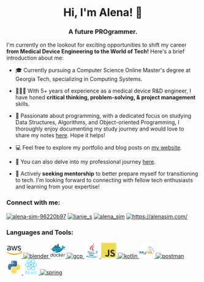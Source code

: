 <h1 align="center">Hi, I'm Alena! 🐣</h1>
<h3 align="center">A future PROgrammer.</h3>

I'm currently on the lookout for exciting opportunities to shift my career **from Medical Device Engineering to the World of Tech!** Here's a brief introduction about me:

- 🎓 Currently pursuing a Computer Science Online Master's degree at Georgia Tech, specializing in Computing Systems.
  
- 👩🏻‍🔧 With 5+ years of experience as a medical device R&D engineer, I have honed **critical thinking, problem-solving, & project management** skills.

- 🌱 Passionate about programming, with a dedicated focus on studying Data Structures, Algorithms, and Object-oriented Programming, I thoroughly enjoy documenting my study journey and would love to share my notes [here](https://alenasim.com/data-structures-and-algorithms). Hope it helps!

- 💻 Feel free to explore my portfolio and blog posts on [my website](https://alenasim.com/).

- 📄 You can also delve into my professional journey [here](https://www.linkedin.com/in/alena-sim-96220b97/).

- 🙌 Actively **seeking mentorship** to better prepare myself for transitioning to tech. I'm looking forward to connecting with fellow tech enthusiasts and learning from your expertise!




<h3 align="left">Connect with me:</h3>
<p align="left">
<a href="https://linkedin.com/in/alena-sim-96220b97" target="blank"><img align="center" src="https://raw.githubusercontent.com/rahuldkjain/github-profile-readme-generator/master/src/images/icons/Social/linked-in-alt.svg" alt="alena-sim-96220b97" height="30" width="40" /></a>
<a href="https://instagram.com/lianie_s" target="blank"><img align="center" src="https://raw.githubusercontent.com/rahuldkjain/github-profile-readme-generator/master/src/images/icons/Social/instagram.svg" alt="lianie_s" height="30" width="40" /></a>
<a href="https://www.leetcode.com/alena_sim" target="blank"><img align="center" src="https://raw.githubusercontent.com/rahuldkjain/github-profile-readme-generator/master/src/images/icons/Social/leet-code.svg" alt="alena_sim" height="30" width="40" /></a>
<a href="/https://alenasim.com/" target="blank"><img align="center" src="https://raw.githubusercontent.com/rahuldkjain/github-profile-readme-generator/master/src/images/icons/Social/rss.svg" alt="https://alenasim.com/" height="30" width="40" /></a>
</p>

<h3 align="left">Languages and Tools:</h3>
<p align="left"> <a href="https://aws.amazon.com" target="_blank" rel="noreferrer"> <img src="https://raw.githubusercontent.com/devicons/devicon/master/icons/amazonwebservices/amazonwebservices-original-wordmark.svg" alt="aws" width="40" height="40"/> </a> <a href="https://www.blender.org/" target="_blank" rel="noreferrer"> <img src="https://download.blender.org/branding/community/blender_community_badge_white.svg" alt="blender" width="40" height="40"/> </a> <a href="https://www.docker.com/" target="_blank" rel="noreferrer"> <img src="https://raw.githubusercontent.com/devicons/devicon/master/icons/docker/docker-original-wordmark.svg" alt="docker" width="40" height="40"/> </a> <a href="https://cloud.google.com" target="_blank" rel="noreferrer"> <img src="https://www.vectorlogo.zone/logos/google_cloud/google_cloud-icon.svg" alt="gcp" width="40" height="40"/> </a> <a href="https://www.java.com" target="_blank" rel="noreferrer"> <img src="https://raw.githubusercontent.com/devicons/devicon/master/icons/java/java-original.svg" alt="java" width="40" height="40"/> </a> <a href="https://developer.mozilla.org/en-US/docs/Web/JavaScript" target="_blank" rel="noreferrer"> <img src="https://raw.githubusercontent.com/devicons/devicon/master/icons/javascript/javascript-original.svg" alt="javascript" width="40" height="40"/> </a> <a href="https://kotlinlang.org" target="_blank" rel="noreferrer"> <img src="https://www.vectorlogo.zone/logos/kotlinlang/kotlinlang-icon.svg" alt="kotlin" width="40" height="40"/> </a> <a href="https://www.mysql.com/" target="_blank" rel="noreferrer"> <img src="https://raw.githubusercontent.com/devicons/devicon/master/icons/mysql/mysql-original-wordmark.svg" alt="mysql" width="40" height="40"/> </a> <a href="https://postman.com" target="_blank" rel="noreferrer"> <img src="https://www.vectorlogo.zone/logos/getpostman/getpostman-icon.svg" alt="postman" width="40" height="40"/> </a> <a href="https://www.python.org" target="_blank" rel="noreferrer"> <img src="https://raw.githubusercontent.com/devicons/devicon/master/icons/python/python-original.svg" alt="python" width="40" height="40"/> </a> <a href="https://reactjs.org/" target="_blank" rel="noreferrer"> <img src="https://raw.githubusercontent.com/devicons/devicon/master/icons/react/react-original-wordmark.svg" alt="react" width="40" height="40"/> </a> <a href="https://spring.io/" target="_blank" rel="noreferrer"> <img src="https://www.vectorlogo.zone/logos/springio/springio-icon.svg" alt="spring" width="40" height="40"/> </a> </p>
